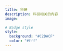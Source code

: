 ```yaml
---
title: 科研
description: 科研相关的内容
image:

# Badge style
style:
  background: "#C2DACF"
  color: "#fff"
---
```

